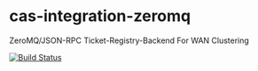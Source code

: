 cas-integration-zeromq
======================

ZeroMQ/JSON-RPC Ticket-Registry-Backend For WAN Clustering

[![Build Status](https://travis-ci.org/stephanarts/cas-integration-zeromq.svg?branch=master)](https://travis-ci.org/stephanarts/cas-integration-zeromq)

